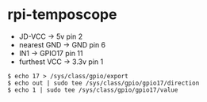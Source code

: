 # rpi-temposcope

- JD-VCC -> 5v pin 2
- nearest GND -> GND pin 6
- IN1 -> GPIO17 pin 11
- furthest VCC -> 3.3v pin 1

```
$ echo 17 > /sys/class/gpio/export
$ echo out | sudo tee /sys/class/gpio/gpio17/direction
$ echo 1 | sudo tee /sys/class/gpio/gpio17/value
```
